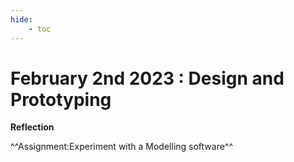 ```yaml
---
hide:
    - toc
---
```


# February 2nd 2023 : Design and Prototyping


**Reflection**




^^Assignment:Experiment with a Modelling software^^


